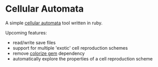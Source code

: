 # Cellular Automata

A simple [cellular automata](https://en.wikipedia.org/wiki/Cellular_automaton) tool written in ruby.

Upcoming features:
* read/write save files
* support for multiple 'exotic' cell reproduction schemes
* remove [colorize gem](https://github.com/fazibear/colorize) dependency
* automatically explore the properties of a cell reproduction scheme
